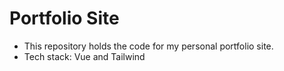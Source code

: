 # Portfolio Site

- This repository holds the code for my personal portfolio site.
- Tech stack: Vue and Tailwind
